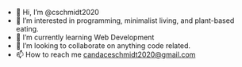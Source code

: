 - 👋 Hi, I’m @cschmidt2020
- 👀 I’m interested in programming, minimalist living, and plant-based eating. 
- 🌱 I’m currently learning Web Development
- 💞️ I’m looking to collaborate on anything code related.
- 📫 How to reach me candaceschmidt2020@gmail.com

<!---
cschmidt2020/cschmidt2020 is a ✨ special ✨ repository because its `README.md` (this file) appears on your GitHub profile.
You can click the Preview link to take a look at your changes.
--->
